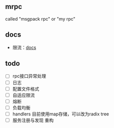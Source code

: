 ## mrpc
called "msgpack rpc" or "my rpc"

## docs
- 限流：[docs](https://xjip3se76o.feishu.cn/wiki/wikcnx5mMBOXaGYIeeM0uTXriTh)

## todo
- [ ] rpc接口异常处理
- [ ] 日志
- [ ] 配置文件格式
- [ ] 自适应限流 
- [ ] 熔断
- [ ] 负载均衡
- [ ] handlers 目前使用map存储，可以改为radix tree
- [ ] 服务注册与发现 重构